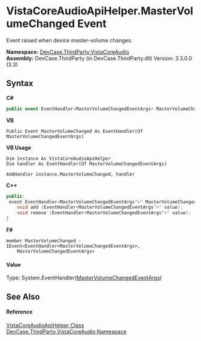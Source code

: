 # VistaCoreAudioApiHelper.MasterVolumeChanged Event
 

Event raised when device master-volume changes.

**Namespace:**&nbsp;<a href="N_DevCase_ThirdParty_VistaCoreAudio">DevCase.ThirdParty.VistaCoreAudio</a><br />**Assembly:**&nbsp;DevCase.ThirdParty (in DevCase.ThirdParty.dll) Version: 3.3.0.0 (3.3)

## Syntax

**C#**<br />
``` C#
public event EventHandler<MasterVolumeChangedEventArgs> MasterVolumeChanged
```

**VB**<br />
``` VB
Public Event MasterVolumeChanged As EventHandler(Of MasterVolumeChangedEventArgs)
```

**VB Usage**<br />
``` VB Usage
Dim instance As VistaCoreAudioApiHelper
Dim handler As EventHandler(Of MasterVolumeChangedEventArgs)

AddHandler instance.MasterVolumeChanged, handler

```

**C++**<br />
``` C++
public:
 event EventHandler<MasterVolumeChangedEventArgs^>^ MasterVolumeChanged {
	void add (EventHandler<MasterVolumeChangedEventArgs^>^ value);
	void remove (EventHandler<MasterVolumeChangedEventArgs^>^ value);
}
```

**F#**<br />
``` F#
member MasterVolumeChanged : IEvent<EventHandler<MasterVolumeChangedEventArgs>,
    MasterVolumeChangedEventArgs>

```


#### Value
Type: System.EventHandler(<a href="T_DevCase_ThirdParty_VistaCoreAudio_Eventing_MasterVolumeChangedEventArgs">MasterVolumeChangedEventArgs</a>)

## See Also


#### Reference
<a href="T_DevCase_ThirdParty_VistaCoreAudio_VistaCoreAudioApiHelper">VistaCoreAudioApiHelper Class</a><br /><a href="N_DevCase_ThirdParty_VistaCoreAudio">DevCase.ThirdParty.VistaCoreAudio Namespace</a><br />